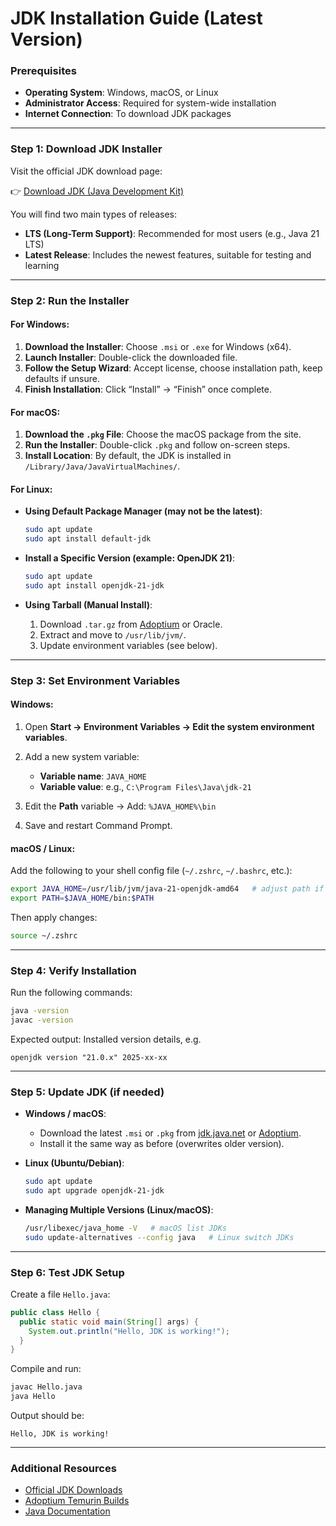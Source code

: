 # JDK Installation Guide (Latest Version)

### Prerequisites

- **Operating System**: Windows, macOS, or Linux
- **Administrator Access**: Required for system-wide installation
- **Internet Connection**: To download JDK packages

---

### Step 1: Download JDK Installer

Visit the official JDK download page:

👉 [Download JDK (Java Development Kit)](https://jdk.java.net/)

You will find two main types of releases:

- **LTS (Long-Term Support)**: Recommended for most users (e.g., Java 21 LTS)
- **Latest Release**: Includes the newest features, suitable for testing and learning

---

### Step 2: Run the Installer

#### For Windows:

1. **Download the Installer**: Choose `.msi` or `.exe` for Windows (x64).
2. **Launch Installer**: Double-click the downloaded file.
3. **Follow the Setup Wizard**: Accept license, choose installation path, keep defaults if unsure.
4. **Finish Installation**: Click “Install” → “Finish” once complete.

#### For macOS:

1. **Download the `.pkg` File**: Choose the macOS package from the site.
2. **Run the Installer**: Double-click `.pkg` and follow on-screen steps.
3. **Install Location**: By default, the JDK is installed in `/Library/Java/JavaVirtualMachines/`.

#### For Linux:

- **Using Default Package Manager (may not be the latest)**:

  ```bash
  sudo apt update
  sudo apt install default-jdk
  ```

- **Install a Specific Version (example: OpenJDK 21)**:

  ```bash
  sudo apt update
  sudo apt install openjdk-21-jdk
  ```

- **Using Tarball (Manual Install)**:

  1. Download `.tar.gz` from [Adoptium](https://adoptium.net) or Oracle.
  2. Extract and move to `/usr/lib/jvm/`.
  3. Update environment variables (see below).

---

### Step 3: Set Environment Variables

#### Windows:

1. Open **Start → Environment Variables → Edit the system environment variables**.
2. Add a new system variable:

   - **Variable name**: `JAVA_HOME`
   - **Variable value**: e.g., `C:\Program Files\Java\jdk-21`

3. Edit the **Path** variable → Add: `%JAVA_HOME%\bin`
4. Save and restart Command Prompt.

#### macOS / Linux:

Add the following to your shell config file (`~/.zshrc`, `~/.bashrc`, etc.):

```bash
export JAVA_HOME=/usr/lib/jvm/java-21-openjdk-amd64   # adjust path if needed
export PATH=$JAVA_HOME/bin:$PATH
```

Then apply changes:

```bash
source ~/.zshrc
```

---

### Step 4: Verify Installation

Run the following commands:

```bash
java -version
javac -version
```

Expected output: Installed version details, e.g.

```
openjdk version "21.0.x" 2025-xx-xx
```

---

### Step 5: Update JDK (if needed)

- **Windows / macOS**:

  - Download the latest `.msi` or `.pkg` from [jdk.java.net](https://jdk.java.net/) or [Adoptium](https://adoptium.net).
  - Install it the same way as before (overwrites older version).

- **Linux (Ubuntu/Debian)**:

  ```bash
  sudo apt update
  sudo apt upgrade openjdk-21-jdk
  ```

- **Managing Multiple Versions (Linux/macOS)**:

  ```bash
  /usr/libexec/java_home -V   # macOS list JDKs
  sudo update-alternatives --config java   # Linux switch JDKs
  ```

---

### Step 6: Test JDK Setup

Create a file `Hello.java`:

```java
public class Hello {
  public static void main(String[] args) {
    System.out.println("Hello, JDK is working!");
  }
}
```

Compile and run:

```bash
javac Hello.java
java Hello
```

Output should be:

```
Hello, JDK is working!
```

---

### Additional Resources

- [Official JDK Downloads](https://jdk.java.net/)
- [Adoptium Temurin Builds](https://adoptium.net/)
- [Java Documentation](https://docs.oracle.com/en/java/)
